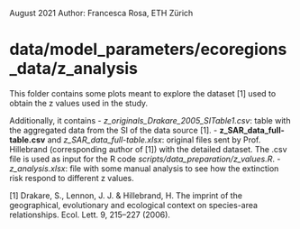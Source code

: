 August 2021
Author: Francesca Rosa, ETH Zürich

# data/model_parameters/ecoregions_data/z_analysis

This folder contains some plots meant to explore the dataset [1] used to obtain the z values used in the study.

Additionally, it contains 
	- *z_originals_Drakare_2005_SITable1.csv*: table with the aggregated data from the SI of the data source [1].
	- **z_SAR_data_full-table.csv** and *z_SAR_data_full-table.xlsx*: original files sent by Prof. Hillebrand (corresponding 
	author of [1]) with the detailed dataset. The .csv file is used as input for the R code *scripts/data_preparation/z_values.R*.
	- *z_analysis.xlsx*: file with some manual analysis to see how the extinction risk respond to different z values.

[1] Drakare, S., Lennon, J. J. & Hillebrand, H. The imprint of the geographical, evolutionary and ecological context on species-area relationships. Ecol. Lett. 9, 215–227 (2006).

